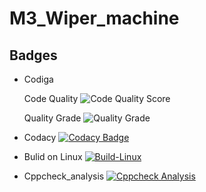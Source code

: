 # M3_Wiper_machine
## Badges

* Codiga 
 
 
     Code Quality ![Code Quality Score](https://api.codiga.io/project/33393/score/svg)
     
     
     Quality Grade ![Quality Grade](https://api.codiga.io/project/33393/status/svg)     





* Codacy [![Codacy Badge](https://app.codacy.com/project/badge/Grade/e341b199fb8c4082b3eec703b5441628)](https://www.codacy.com/gh/dineshkumar-t-dk/M3_Wiper_control_system/dashboard?utm_source=github.com&amp;utm_medium=referral&amp;utm_content=dineshkumar-t-dk/M3_Wiper_control_system&amp;utm_campaign=Badge_Grade)
     
                  



* Bulid on Linux  [![Build-Linux](https://github.com/dineshkumar-t-dk/M3_Wiper_control_system/actions/workflows/Bulid%20on%20Linux.yml/badge.svg)](https://github.com/dineshkumar-t-dk/M3_Wiper_control_system/actions/workflows/Bulid%20on%20Linux.yml)



* Cppcheck_analysis [![Cppcheck Analysis](https://github.com/dineshkumar-t-dk/M3_Wiper_control_system/actions/workflows/Cppcheck_analysis.yml/badge.svg)](https://github.com/dineshkumar-t-dk/M3_Wiper_control_system/actions/workflows/Cppcheck_analysis.yml)
